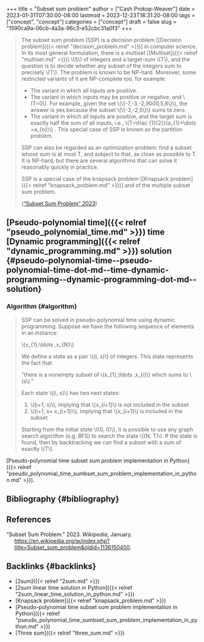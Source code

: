 +++
title = "Subset sum problem"
author = ["Cash Prokop-Weaver"]
date = 2023-01-31T07:30:00-08:00
lastmod = 2023-12-23T18:31:20-08:00
tags = ["concept", "concept"]
categories = ["concept"]
draft = false
slug = "1590ca9a-06cb-4a3a-96c3-e52cbc31a0f3"
+++

> The subset sum problem (SSP) is a decision problem [[Decision problem]({{< relref "decision_problem.md" >}})] in computer science. In its most general formulation, there is a multiset [[Multiset]({{< relref "multiset.md" >}})] \\(S\\) of integers and a target-sum \\(T\\), and the question is to decide whether any subset of the integers sum to precisely \\(T\\). The problem is known to be NP-hard. Moreover, some restricted variants of it are NP-complete too, for example:
>
> -   The variant in which all inputs are positive.
> -   The variant in which inputs may be positive or negative, and \\(T=0\\). For example, given the set \\(\\{-7,-3,-2,9000,5,8\\}\\), the answer is yes because the subset \\(\\{-3,-2,5\\}\\) sums to zero.
> -   The variant in which all inputs are positive, and the target sum is exactly half the sum of all inputs, i.e., \\(T=\frac {1}{2}}(a\_{1}+\dots +a\_{n})\\) . This special case of SSP is known as the partition problem.
>
> SSP can also be regarded as an optimization problem: find a subset whose sum is at most T, and subject to that, as close as possible to T. It is NP-hard, but there are several algorithms that can solve it reasonably quickly in practice.
>
> SSP is a special case of the knapsack problem [[Knapsack problem]({{< relref "knapsack_problem.md" >}})] and of the multiple subset sum problem.
>
> (<a href="#citeproc_bib_item_1">“Subset Sum Problem” 2023</a>)


## [Pseudo-polynomial time]({{< relref "pseudo_polynomial_time.md" >}}) time [Dynamic programming]({{< relref "dynamic_programming.md" >}}) solution {#pseudo-polynomial-time--pseudo-polynomial-time-dot-md--time-dynamic-programming--dynamic-programming-dot-md--solution}


### Algorithm {#algorithm}

> SSP can be solved in pseudo-polynomial time using dynamic programming. Suppose we have the following sequence of elements in an instance:
>
> \\(x\_{1},\ldots ,x\_{N}\\)
>
> We define a state as a pair \\((i, s)\\) of integers. This state represents the fact that
>
> "there is a nonempty subset of \\(x\_{1},\ldots ,x\_{i}\\) which sums to \\(s\\)."
>
> Each state \\((i, s)\\) has two next states:
>
> 1.  \\((i+1, s)\\), implying that \\(x\_{i+1}\\) is not included in the subset
> 2.  \\((i+1, s+ x\_{i+1})\\), implying that \\(x\_{i+1}\\) is included in the subset
>
> Starting from the initial state \\((0, 0)\\), it is possible to use any graph search algorithm (e.g. BFS) to search the state \\((N, T)\\). If the state is found, then by backtracking we can find a subset with a sum of exactly \\(T\\).

[Pseudo-polynomial time subset sum problem implementation in Python]({{< relref "pseudo_polynomial_time_sumbset_sum_problem_implementation_in_python.md" >}}).


## Bibliography {#bibliography}

## References

<style>.csl-entry{text-indent: -1.5em; margin-left: 1.5em;}</style><div class="csl-bib-body">
  <div class="csl-entry"><a id="citeproc_bib_item_1"></a>“Subset Sum Problem.” 2023. <i>Wikipedia</i>, January. <a href="https://en.wikipedia.org/w/index.php?title=Subset_sum_problem&oldid=1136150450">https://en.wikipedia.org/w/index.php?title=Subset_sum_problem&#38;oldid=1136150450</a>.</div>
</div>



## Backlinks {#backlinks}

-   [2sum]({{< relref "2sum.md" >}})
-   [2sum linear time solution in Python]({{< relref "2sum_linear_time_solution_in_python.md" >}})
-   [Knapsack problem]({{< relref "knapsack_problem.md" >}})
-   [Pseudo-polynomial time subset sum problem implementation in Python]({{< relref "pseudo_polynomial_time_sumbset_sum_problem_implementation_in_python.md" >}})
-   [Three sum]({{< relref "three_sum.md" >}})
